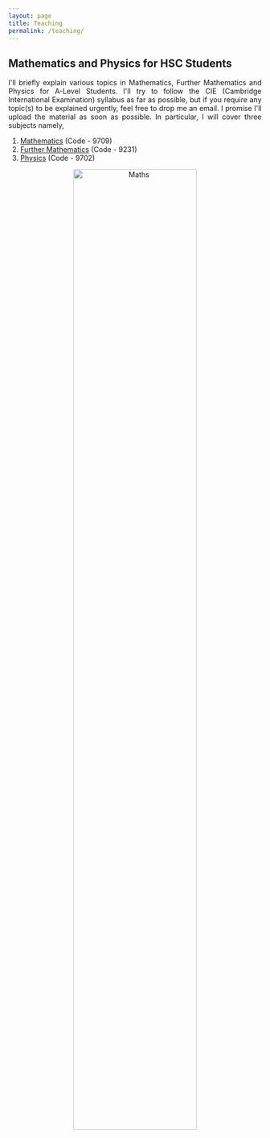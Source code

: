```yaml
---
layout: page
title: Teaching
permalink: /teaching/
---
```


<section>
<h1>Mathematics and Physics for HSC Students</h1>

<p align="justify">I'll briefly explain various topics in Mathematics, Further Mathematics and Physics for A-Level Students. I'll try to follow the CIE (Cambridge International Examination) syllabus as far as possible, but if you require any topic(s) to be explained urgently, feel free to drop me an email. I promise I'll upload the material as soon as possible. In particular, I will cover three subjects namely, 

<ol>
  <li><a href="https://harry45.github.io/teaching/A-Level-Mathematics/">Mathematics</a> (Code - 9709)</li>
  <li><a href="https://harry45.github.io/teaching/A-Level-Further-Mathematics/">Further Mathematics</a> (Code - 9231)</li>
  <li><a href="https://harry45.github.io/teaching/A-Level-Physics/">Physics</a> (Code - 9702)</li>
</ol>

<p align="center"><img src="Maths.jpg" alt="Maths" width="70%" height="70%"></p>

</p>

</section>




